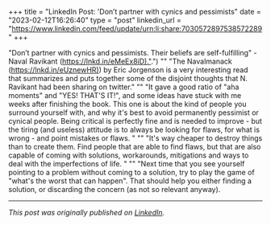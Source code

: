 +++
title = "LinkedIn Post: 'Don’t partner with cynics and pessimists"
date = "2023-02-12T16:26:40"
type = "post"
linkedin_url = "https://www.linkedin.com/feed/update/urn:li:share:7030572897538572289"
+++

"Don’t partner with cynics and pessimists. Their beliefs are self-fulfilling" - Naval Ravikant ([https://lnkd.in/eMeEx8iD)."](https://lnkd.in/eMeEx8iD).")
""
"The Navalmanack ([https://lnkd.in/eUznewHR)](https://lnkd.in/eUznewHR)) by Eric Jorgenson is a very interesting read that summarizes and puts together some of the disjoint thoughts that N. Ravikant had been sharing on twitter."
""
"It gave a good ratio of "aha moments" and "YES! THAT'S IT!", and some ideas have stuck with me weeks after finishing the book. This one is about the kind of people you surround yourself with, and why it's best to avoid permanently pessimist or cynical people. Being critical is perfectly fine and is needed to improve - but the tiring (and useless) attitude is to always be looking for flaws, for what is wrong - and point mistakes or flaws. "
""
"It's way cheaper to destroy things than to create them. Find people that are able to find flaws, but that are also capable of coming with solutions, workarounds, mitigations and ways to deal with the imperfections of life. "
""
"Next time that you see yourself pointing to a problem without coming to a solution, try to play the game of "what's the worst that can happen". That should help you either finding a solution, or discarding the concern (as not so relevant anyway).

---

*This post was originally published on [LinkedIn](https://www.linkedin.com/in/adrianmoreno/recent-activity/all/).*